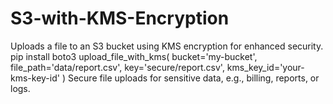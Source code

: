 # S3-with-KMS-Encryption
Uploads a file to an S3 bucket using KMS encryption for enhanced security.
pip install boto3
upload_file_with_kms(
    bucket='my-bucket',
    file_path='data/report.csv',
    key='secure/report.csv',
    kms_key_id='your-kms-key-id'
)
Secure file uploads for sensitive data, e.g., billing, reports, or logs.
